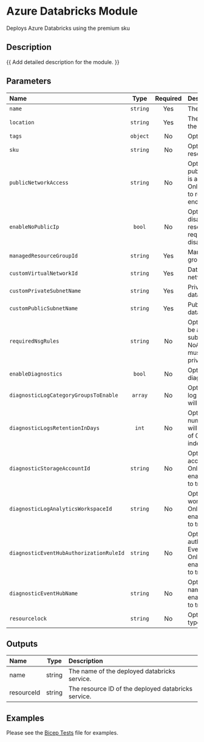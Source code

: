 # Azure Databricks Module

Deploys Azure Databricks using the premium sku

## Description

{{ Add detailed description for the module. }}

## Parameters

| Name                                    | Type     | Required | Description                                                                                                                                          |
| :-------------------------------------- | :------: | :------: | :--------------------------------------------------------------------------------------------------------------------------------------------------- |
| `name`                                  | `string` | Yes      | The resource name.                                                                                                                                   |
| `location`                              | `string` | Yes      | The geo-location where the resource lives.                                                                                                           |
| `tags`                                  | `object` | No       | Optional. Resource tags.                                                                                                                             |
| `sku`                                   | `string` | No       | Optional. The sku of the resource.                                                                                                                   |
| `publicNetworkAccess`                   | `string` | No       | Optional. Whether or not public endpoint access is allowed for this server. Only Disable if you wish to restrict to just private endpoints and VNET. |
| `enableNoPublicIp`                      | `bool`   | No       | Optional. Enable or disable public IP for the resource. Vnet injection requires public IP to be disabled.                                            |
| `managedResourceGroupId`                | `string` | Yes      | Managed resource group resource id.                                                                                                                  |
| `customVirtualNetworkId`                | `string` | Yes      | Databricks virtual network resource id.                                                                                                              |
| `customPrivateSubnetName`               | `string` | Yes      | Private subnet name for databricks.                                                                                                                  |
| `customPublicSubnetName`                | `string` | Yes      | Public subnet name for databricks.                                                                                                                   |
| `requiredNsgRules`                      | `string` | No       | Optional. NSG rules to be applied to the custom subnets.  NoAzureDatabricksRules must be selected to use private endpoints.                          |
| `enableDiagnostics`                     | `bool`   | No       | Optional. Enable diagnostic logging.                                                                                                                 |
| `diagnosticLogCategoryGroupsToEnable`   | `array`  | No       | Optional. The name of log category groups that will be streamed.                                                                                     |
| `diagnosticLogsRetentionInDays`         | `int`    | No       | Optional. Specifies the number of days that logs will be kept for; a value of 0 will retain data indefinitely.                                       |
| `diagnosticStorageAccountId`            | `string` | No       | Optional. Storage account resource id. Only required if enableDiagnostics is set to true.                                                            |
| `diagnosticLogAnalyticsWorkspaceId`     | `string` | No       | Optional. Log analytics workspace resource id. Only required if enableDiagnostics is set to true.                                                    |
| `diagnosticEventHubAuthorizationRuleId` | `string` | No       | Optional. Event hub authorization rule for the Event Hubs namespace. Only required if enableDiagnostics is set to true.                              |
| `diagnosticEventHubName`                | `string` | No       | Optional. Event hub name. Only required if enableDiagnostics is set to true.                                                                         |
| `resourcelock`                          | `string` | No       | Optional. Specify the type of resource lock.                                                                                                         |

## Outputs

| Name       | Type   | Description                                         |
| :--------- | :----: | :-------------------------------------------------- |
| name       | string | The name of the deployed databricks service.        |
| resourceId | string | The resource ID of the deployed databricks service. |

## Examples

Please see the [Bicep Tests](test/main.test.bicep) file for examples.